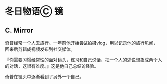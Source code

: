 # 冬日物语Ⓒ 镜




## C. Mirror #



奇普经常一个人去旅行。一年前他开始尝试拍摄vlog，用以记录他的旅行见闻，回来后剪辑成视频发布到社交媒体。



『你需要习惯经常性的面对镜头，练习和自己说话，把一个人的述说想象成两个人的对话，这很有难度。』这是他自己总结的经验。



奇普在镜头中逐渐看到了另外一个自己。
